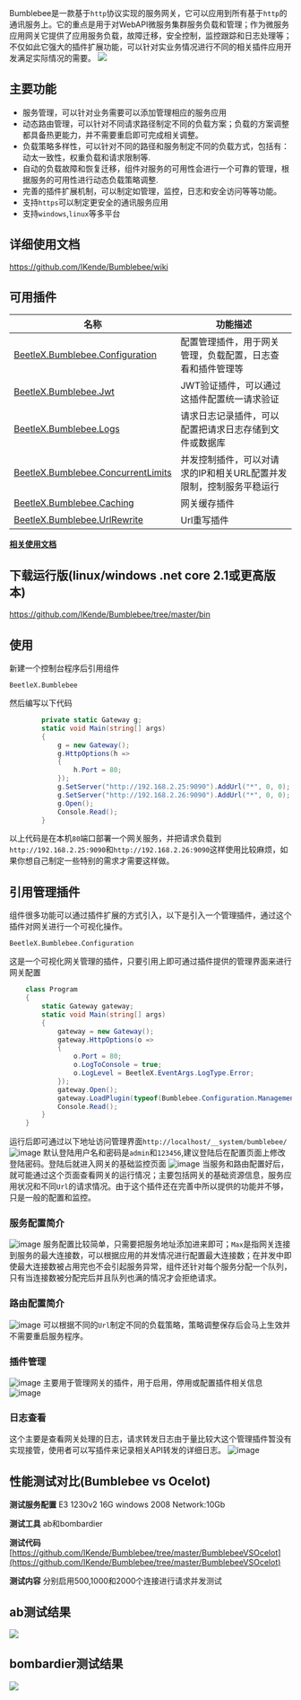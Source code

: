 Bumblebee是一款基于`http`协议实现的服务网关，它可以应用到所有基于`http`的通讯服务上。它的重点是用于对WebAPI微服务集群服务负载和管理；作为微服务应用网关它提供了应用服务负载，故障迁移，安全控制，监控跟踪和日志处理等；不仅如此它强大的插件扩展功能，可以针对实业务情况进行不同的相关插件应用开发满足实际情况的需要。
![](https://i.imgur.com/uIb9y7I.jpg)
## 主要功能
- 服务管理，可以针对业务需要可以添加管理相应的服务应用
- 动态路由管理，可以针对不同请求路径制定不同的负载方案；负载的方案调整都具备热更能力，并不需要重启即可完成相关调整。
- 负载策略多样性，可以针对不同的路径和服务制定不同的负载方式，包括有：动太一致性，权重负载和请求限制等.
- 自动的负载故障和恢复迁移，组件对服务的可用性会进行一个可靠的管理，根据服务的可用性进行动态负载策略调整.
- 完善的插件扩展机制，可以制定如管理，监控，日志和安全访问等等功能。
- 支持`https`可以制定更安全的通讯服务应用
- 支持`windows`,`linux`等多平台
## 详细使用文档
https://github.com/IKende/Bumblebee/wiki
## 可用插件
|名称|功能描述|
|----|-------|
|[BeetleX.Bumblebee.Configuration](https://www.nuget.org/packages/BeetleX.Bumblebee.Configuration/)|配置管理插件，用于网关管理，负载配置，日志查看和插件管理等|
|[BeetleX.Bumblebee.Jwt](https://www.nuget.org/packages/BeetleX.Bumblebee.Jwt/)|JWT验证插件，可以通过这插件配置统一请求验证|
|[BeetleX.Bumblebee.Logs](https://www.nuget.org/packages/BeetleX.Bumblebee.Logs/)|请求日志记录插件，可以配置把请求日志存储到文件或数据库|
|[BeetleX.Bumblebee.ConcurrentLimits](https://www.nuget.org/packages/BeetleX.Bumblebee.ConcurrentLimits/)|并发控制插件，可以对请求的IP和相关URL配置并发限制，控制服务平稳运行|
|[BeetleX.Bumblebee.Caching](https://www.nuget.org/packages/BeetleX.Bumblebee.Caching/)|网关缓存插件|
|[BeetleX.Bumblebee.UrlRewrite](https://www.nuget.org/packages/BeetleX.Bumblebee.UrlRewrite/)|Url重写插件|

**[相关使用文档](https://github.com/IKende/Bumblebee/wiki)**
## 下载运行版(linux/windows .net core 2.1或更高版本)
https://github.com/IKende/Bumblebee/tree/master/bin
## 使用
 新建一个控制台程序后引用组件
```
BeetleX.Bumblebee
```
然后编写以下代码
``` csharp
        private static Gateway g;
        static void Main(string[] args)
        {
            g = new Gateway();
            g.HttpOptions(h =>
            {
                h.Port = 80;
            });
            g.SetServer("http://192.168.2.25:9090").AddUrl("*", 0, 0);
            g.SetServer("http://192.168.2.26:9090").AddUrl("*", 0, 0);
            g.Open();
            Console.Read();
        }
```
以上代码是在本机`80`端口部署一个网关服务，并把请求负载到`http://192.168.2.25:9090`和`http://192.168.2.26:9090`这样使用比较麻烦，如果你想自己制定一些特别的需求才需要这样做。
## 引用管理插件
组件很多功能可以通过插件扩展的方式引入，以下是引入一个管理插件，通过这个插件对网关进行一个可视化操作。
```
BeetleX.Bumblebee.Configuration
```
这是一个可视化网关管理的插件，只要引用上即可通过插件提供的管理界面来进行网关配置
``` csharp
    class Program
    {
        static Gateway gateway;
        static void Main(string[] args)
        {
            gateway = new Gateway();
            gateway.HttpOptions(o =>
            {
                o.Port = 80;
                o.LogToConsole = true;
                o.LogLevel = BeetleX.EventArgs.LogType.Error;
            });
            gateway.Open();
            gateway.LoadPlugin(typeof(Bumblebee.Configuration.Management).Assembly);
            Console.Read();
        }
    }
```

运行后即可通过以下地址访问管理界面`http://localhost/__system/bumblebee/`
![image](https://user-images.githubusercontent.com/2564178/65938281-24aa3b80-e455-11e9-8113-05ce661ee635.png)
默认登陆用户名和密码是`admin`和`123456`,建议登陆后在配置页面上修改登陆密码。登陆后就进入网关的基础监控页面
![image](https://user-images.githubusercontent.com/2564178/67293934-b9193280-f517-11e9-8e28-2632b42f5449.png)
当服务和路由配置好后，就可能通过这个页面查看网关的运行情况；主要包括网关的基础资源信息，服务应用状况和不同`Url`的请求情况。由于这个插件还在完善中所以提供的功能并不够，只是一般的配置和监控。
### 服务配置简介
![image](https://user-images.githubusercontent.com/2564178/65813190-43fe5a00-e204-11e9-82fd-8ae273fc6f62.png)
服务配置比较简单，只需要把服务地址添加进来即可；`Max`是指网关连接到服务的最大连接数，可以根据应用的并发情况进行配置最大连接数；在并发中即使最大连接数被占用完也不会引起服务异常，组件还针对每个服务分配一个队列，只有当连接数被分配完后并且队列也满的情况才会拒绝请求。
### 路由配置简介
![image](https://user-images.githubusercontent.com/2564178/65813269-9ee48100-e205-11e9-96ae-823b8a7b4052.png)
可以根据不同的`Url`制定不同的负载策略，策略调整保存后会马上生效并不需要重启服务程序。

### 插件管理
![image](https://user-images.githubusercontent.com/2564178/67292473-9a19a100-f515-11e9-8e48-821ea603bf7c.png)
主要用于管理网关的插件，用于启用，停用或配置插件相关信息
![image](https://user-images.githubusercontent.com/2564178/65938394-6e932180-e455-11e9-947e-db0a5cfcb708.png)
### 日志查看
这个主要是查看网关处理的日志，请求转发日志由于量比较大这个管理插件暂没有实现接管，使用者可以写插件来记录相关API转发的详细日志。
![image](https://user-images.githubusercontent.com/2564178/67294466-71df7180-f518-11e9-9da8-a57f07ebcfc7.png)
## 性能测试对比(Bumblebee vs Ocelot)
**测试服务配置** E3 1230v2 16G windows 2008  Network:10Gb

**测试工具** ab和bombardier

**测试代码** [https://github.com/IKende/Bumblebee/tree/master/BumblebeeVSOcelot](https://github.com/IKende/Bumblebee/tree/master/BumblebeeVSOcelot)


**测试内容** 分别启用500,1000和2000个连接进行请求并发测试

## ab测试结果
![](https://i.imgur.com/rE97kRQ.png)
## bombardier测试结果
![](https://i.imgur.com/6BfQVjo.png)
